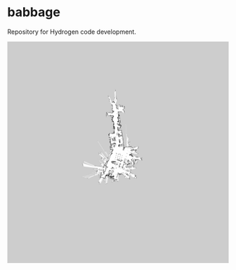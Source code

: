 # babbage
Repository for Hydrogen code development.

![alt tag](https://raw.githubusercontent.com/LowellMakes/hydrogen/master/lowell_makes_downstairs.png)
